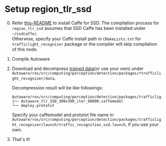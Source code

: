 # Setup region_tlr_ssd

0. Refer [this-README](../../../vision_ssd_detect/README.md) to install Caffe for SSD. The compilation process for `region_tlr_ssd` assumes that SSD Caffe has been installed under `~/ssdcaffe/`.  
   Otherwise, specify your Caffe install path in `CMakeLists.txt` for `trafficlight_recognizer` package or the compiler will skip compilation of this node.

1. Compile Autoware

2. Download and decompress [trained data](http://db3.ertl.jp/autoware/tlr_trained_model/data.tar.bz2)(or use your own) under `Autoware/ros/src/computing/perception/detection/packages/rtrafficlight_recognizer/data`.  

   Decompression result will be like followings:
   ```
   Autoware/ros/src/computing/perception/detection/packages/trafficlight_recognizer/data
   ├── Autoware_tlr_SSD_300x300_iter_60000.caffemodel
   └── deploy.prototxt
   ```  
   Specify your caffemodel and prototxt file name in `Autoware/ros/src/computing/perception/detection/packages/trafficlight_recognizer/launch/traffic_recognition_ssd.launch`, if you use your own.

3. That's it!

